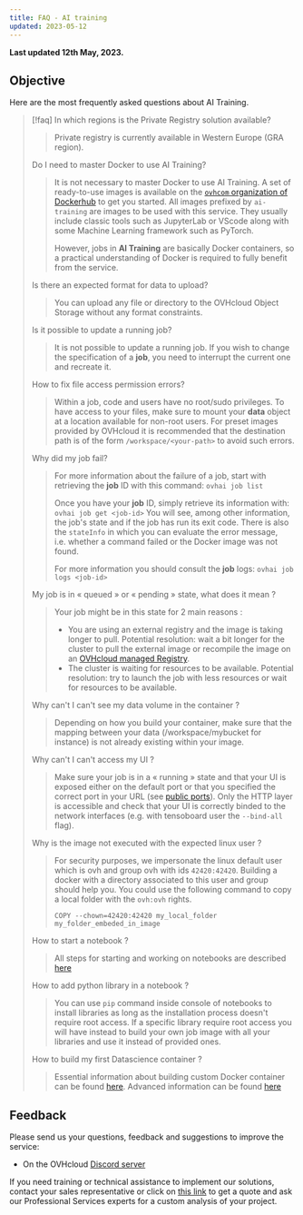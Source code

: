 ```yaml
---
title: FAQ - AI training
updated: 2023-05-12
---
```


**Last updated 12th May, 2023.**

## Objective

Here are the most frequently asked questions about AI Training.

> [!faq]
> In which regions is the Private Registry solution available?
> > Private registry is currently available in Western Europe (GRA region).
> >
> Do I need to master Docker to use AI Training?
> > It is not necessary to master Docker to use AI Training. A set of ready-to-use images is available on the [`ovhcom` organization of Dockerhub](https://hub.docker.com/u/ovhcom) to get you started. All images prefixed by `ai-training` are images to be used with this service. They usually include classic tools such as JupyterLab or VScode along with some Machine Learning framework such as PyTorch.
> >
> > However, jobs in **AI Training** are basically Docker containers, so a practical understanding of Docker is required to fully benefit from the service.
> >
> Is there an expected format for data to upload?
> > You can upload any file or directory to the OVHcloud Object Storage without any format constraints.
> >
> Is it possible to update a running job?
> > It is not possible to update a running job. If you wish to change the specification of a **job**, you need to interrupt the current one and recreate it.
> >
> How to fix file access permission errors?
> > Within a job, code and users have no root/sudo privileges. To have access to your files, make sure to mount your **data** object at a location available for non-root users. For preset images provided by OVHcloud it is recommended that the destination path is of the form `/workspace/<your-path>` to avoid such errors.
> >
> Why did my job fail?
> > For more information about the failure of a job, start with retrieving the **job** ID with this command: `ovhai job list`
> >
> > Once you have your **job** ID, simply retrieve its information with: `ovhai job get <job-id>`
> > You will see, among other information, the job's state and if the job has run its exit code.
> > There is also the `stateInfo` in which you can evaluate the error message, i.e. whether a command failed or the Docker image was not found.
> >
> > For more information you should consult the **job** logs: `ovhai job logs <job-id>`
> >
> My job is in « queued » or « pending » state, what does it mean ?
> > Your job might be in this state for 2 main reasons :
> >
> > * You are using an external registry and the image is taking longer to pull. Potential resolution: wait a bit longer for the cluster to pull the external image or recompile the image on an [OVHcloud managed Registry](https://www.ovhcloud.com/en-gb/public-cloud/managed-private-registry/).
> > * The cluster is waiting for resources to be available. Potential resolution: try to launch the job with less resources or wait for resources to be available.
> >
> Why can't I can't see my data volume in the container ?
> > Depending on how you build your container, make sure that the mapping between your data (/workspace/mybucket for instance) is not already existing within your image.
> >
> Why can't I can't access my UI ?
> > Make sure your job is in a « running » state and that your UI is exposed either on the default port or that you specified the correct port in your URL (see [public ports](/pages/platform/ai/training_guide_01_capabilities#available-ports-to-public-network)).
> > Only the HTTP layer is accessible and check that your UI is correctly binded to the network interfaces (e.g. with tensoboard user the `--bind-all` flag).
> >
> Why is the image not executed with the expected linux user ?
> > For security purposes, we impersonate the linux default user which is ovh and group ovh with ids `42420:42420`.
> > Building a docker with a directory associated to this user and group should help you.
> > You could use the following command to copy a local folder with the `ovh:ovh` rights.
> >
> > `COPY --chown=42420:42420 my_local_folder my_folder_embeded_in_image`
> >
> How to start a notebook ?
> > All steps for starting and working on notebooks are described [here](/pages/platform/ai/training_guide_06_howto_notebooks)
> >
> How to add python library in a notebook ?
> > You can use `pip` command inside console of notebooks to install libraries as long as the installation process doesn't require root access. If a specific library require root access you will have instead to build your own job image with all your libraries and use it instead of provided ones.
> >
> How to build my first Datascience container ?
> > Essential information about building custom Docker container can be found [here](/pages/platform/ai/training_tuto_02_build_custom_image). Advanced information can be found [here](https://docs.docker.com/engine/reference/builder/)
> >

## Feedback

Please send us your questions, feedback and suggestions to improve the service:

- On the OVHcloud [Discord server](https://discord.com/invite/vXVurFfwe9)

If you need training or technical assistance to implement our solutions, contact your sales representative or click on [this link](https://www.ovhcloud.com/en-gb/professional-services/) to get a quote and ask our Professional Services experts for a custom analysis of your project.
